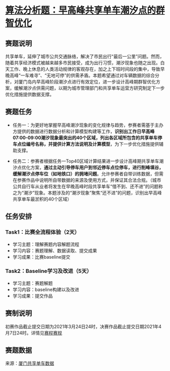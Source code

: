 # [算法分析题：早高峰共享单车潮汐点的群智优化](https://data.xm.gov.cn/contest-series/digit-china-2021/#/3/contest_explain?projectId=c81952239f3411eab1d014187758123f)

## 赛题说明

共享单车，延伸了城市公共交通脉络，解决了市民出行“最后一公里”问题。然而，随着共享经济模式被越来越多市民接受，成为出行习惯，潮汐现象也随之出现。白天工作、晚上休息的人类活动规律的客观存在，加之上下班时间段的集中，导致早晚高峰“一车难寻”、“无地可停”的供需矛盾。本题希望通过对车辆数据的综合分析，对厦门岛内早高峰阶段潮汐点进行有效定位，进一步设计高峰期群智优化方案，缓解潮汐点供需问题，以期为城市管理部门和共享单车运营方研究制定下一步优化措施提供数据支撑。

## 赛题任务

- 任务一：为更好地掌握早高峰潮汐现象的变化规律与趋势，参赛者需基于主办方提供的数据进行数据分析和计算模型构建等工作，**识别出工作日早高峰07:00-09:00潮汐现象最突出的40个区域，列出各区域所包含的共享单车停车点位编号名称，并提供计算方法说明及计算模型**，为下一步优化措施提供辅助支撑。

- 任务二：参赛者根据任务一Top40区域计算结果进一步设计高峰期共享单车潮汐点优化方案，**通过主动引导停车用户到邻近停车点位停车，进行削峰填谷，缓解潮汐点停车位（如地铁口）的拥堵问题**。允许参赛者自带训练数据，但需在参赛作品中说明所自带数据的来源及使用方式，并保证其合法合规。（城市公共自行车从业者将发生在早晚高峰时段共享单车“借不到、还不进”的问题称之为“潮汐”现象。本题涉及的“潮汐现象”聚焦“还不进”的问题，识别出早高峰共享单车最淤积的40个区域）

## 任务安排

### Task1：比赛全流程体验（2天）

- 学习主题：理解赛题内容解题流程
- 学习内容：赛题理解、数据读取、提交成果
- 学习成果：比赛baseline提交

### Task2：Baseline学习及改进（5天）

- 学习主题：赛题解题
- 学习内容：baseline构建以及改进
- 学习成果：提交作品

## 赛制说明

初赛作品截止提交日期为2021年3月24日24时，决赛作品截止提交日期2021年4月7日24时。详情见[赛程赛规](https://data.xm.gov.cn/contest-series/digit-china-2021/#/3/schedule_rule#WORK_REQUIREMENTS)

## 赛题数据

来源：[厦门共享单车数据](https://data.xm.gov.cn/contest-series/digit-china-2021/#/3/competition_data)

